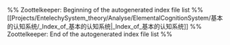 %% Zoottelkeeper: Beginning of the autogenerated index file list  %%
 [[Projects/EntelechySystem_theory/Analyse/ElementalCognitionSystem/基本的认知系统/_Index_of_基本的认知系统|_Index_of_基本的认知系统]]
%% Zoottelkeeper: End of the autogenerated index file list  %%
